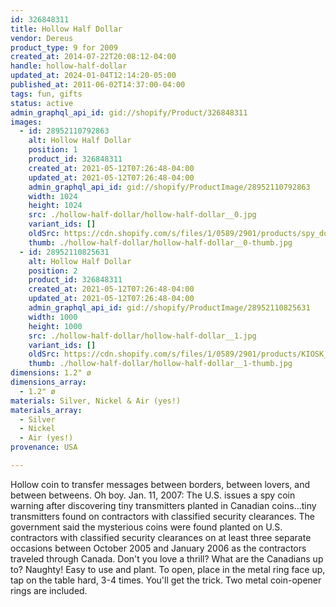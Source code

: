 ```yaml
---
id: 326848311
title: Hollow Half Dollar
vendor: Dereus
product_type: 9 for 2009
created_at: 2014-07-22T20:08:12-04:00
handle: hollow-half-dollar
updated_at: 2024-01-04T12:14:20-05:00
published_at: 2011-06-02T14:37:00-04:00
tags: fun, gifts
status: active
admin_graphql_api_id: gid://shopify/Product/326848311
images:
  - id: 28952110792863
    alt: Hollow Half Dollar
    position: 1
    product_id: 326848311
    created_at: 2021-05-12T07:26:48-04:00
    updated_at: 2021-05-12T07:26:48-04:00
    admin_graphql_api_id: gid://shopify/ProductImage/28952110792863
    width: 1024
    height: 1024
    src: ./hollow-half-dollar/hollow-half-dollar__0.jpg
    variant_ids: []
    oldSrc: https://cdn.shopify.com/s/files/1/0589/2901/products/spy_dollar_1.jpg?v=1620818808
    thumb: ./hollow-half-dollar/hollow-half-dollar__0-thumb.jpg
  - id: 28952110825631
    alt: Hollow Half Dollar
    position: 2
    product_id: 326848311
    created_at: 2021-05-12T07:26:48-04:00
    updated_at: 2021-05-12T07:26:48-04:00
    admin_graphql_api_id: gid://shopify/ProductImage/28952110825631
    width: 1000
    height: 1000
    src: ./hollow-half-dollar/hollow-half-dollar__1.jpg
    variant_ids: []
    oldSrc: https://cdn.shopify.com/s/files/1/0589/2901/products/KIOSK_SPY_COIN_HEADS.jpg?v=1620818808
    thumb: ./hollow-half-dollar/hollow-half-dollar__1-thumb.jpg
dimensions: 1.2" ø
dimensions_array:
  - 1.2" ø
materials: Silver, Nickel & Air (yes!)
materials_array:
  - Silver
  - Nickel
  - Air (yes!)
provenance: USA

---
```


Hollow coin to transfer messages between borders, between lovers, and between betweens. Oh boy. Jan. 11, 2007: The U.S. issues a spy coin warning after discovering tiny transmitters planted in Canadian coins...tiny transmitters found on contractors with classified security clearances. The government said the mysterious coins were found planted on U.S. contractors with classified security clearances on at least three separate occasions between October 2005 and January 2006 as the contractors traveled through Canada. Don't you love a thrill? What are the Canadians up to? Naughty! Easy to use and plant. To open, place in the metal ring face up, tap on the table hard, 3-4 times. You'll get the trick. Two metal coin-opener rings are included.
